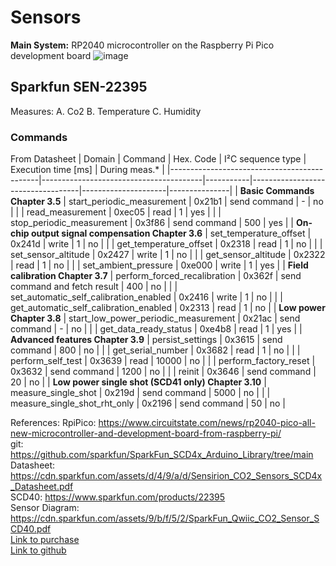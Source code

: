 # Sensors

**Main System:**  RP2040 microcontroller on the Raspberry Pi Pico development board
![image](https://github.com/user-attachments/assets/dcb6092a-de06-4195-be44-7cabcdcf27f4)


## Sparkfun SEN-22395
Measures:
A. Co2
B. Temperature
C. Humidity

### Commands
From Datasheet
| Domain                                      | Command                                | Hex. Code | I²C sequence type                 | Execution time [ms] | During meas.* |
|---------------------------------------------|----------------------------------------|-----------|-----------------------------------|---------------------|---------------|
| **Basic Commands Chapter 3.5**              | start_periodic_measurement             | 0x21b1    | send command                      | -                   | no            |
|                                             | read_measurement                       | 0xec05    | read                               | 1                   | yes           |
|                                             | stop_periodic_measurement              | 0x3f86    | send command                      | 500                 | yes           |
| **On-chip output signal compensation Chapter 3.6** | set_temperature_offset                | 0x241d    | write                             | 1                   | no            |
|                                             | get_temperature_offset                 | 0x2318    | read                               | 1                   | no            |
|                                             | set_sensor_altitude                    | 0x2427    | write                             | 1                   | no            |
|                                             | get_sensor_altitude                    | 0x2322    | read                               | 1                   | no            |
|                                             | set_ambient_pressure                   | 0xe000    | write                             | 1                   | yes           |
| **Field calibration Chapter 3.7**           | perform_forced_recalibration           | 0x362f    | send command and fetch result     | 400                 | no            |
|                                             | set_automatic_self_calibration_enabled | 0x2416    | write                             | 1                   | no            |
|                                             | get_automatic_self_calibration_enabled | 0x2313    | read                               | 1                   | no            |
| **Low power Chapter 3.8**                   | start_low_power_periodic_measurement   | 0x21ac    | send command                      | -                   | no            |
|                                             | get_data_ready_status                  | 0xe4b8    | read                               | 1                   | yes           |
| **Advanced features Chapter 3.9**           | persist_settings                       | 0x3615    | send command                      | 800                 | no            |
|                                             | get_serial_number                      | 0x3682    | read                               | 1                   | no            |
|                                             | perform_self_test                      | 0x3639    | read                               | 10000               | no            |
|                                             | perform_factory_reset                  | 0x3632    | send command                      | 1200                | no            |
|                                             | reinit                                 | 0x3646    | send command                      | 20                  | no            |
| **Low power single shot (SCD41 only) Chapter 3.10** | measure_single_shot                   | 0x219d    | send command                      | 5000                | no            |
|                                             | measure_single_shot_rht_only           | 0x2196    | send command                      | 50                  | no            |


References: 
RpiPico: https://www.circuitstate.com/news/rp2040-pico-all-new-microcontroller-and-development-board-from-raspberry-pi/ <br>
git: https://github.com/sparkfun/SparkFun_SCD4x_Arduino_Library/tree/main <br>
Datasheet: https://cdn.sparkfun.com/assets/d/4/9/a/d/Sensirion_CO2_Sensors_SCD4x_Datasheet.pdf <br>
SCD40: https://www.sparkfun.com/products/22395 <br>
Sensor Diagram: https://cdn.sparkfun.com/assets/9/b/f/5/2/SparkFun_Qwiic_CO2_Sensor_SCD40.pdf <br>
[Link to purchase](https://www.digikey.com/en/products/detail/sparkfun-electronics/SEN-22395/21703931?utm_adgroup=Development%20Boards&utm_source=bing&utm_medium=cpc&utm_campaign=Dynamic%20Search_EN_RLSA_Cart&utm_term=products%20development%20boards%20kits%20programmers%20&utm_content=Development%20Boards&utm_id=bi_cmp-384476623_adg-1311717597280063_ad-81982399195108_dat-2333782149503789:loc-190_dev-c_ext-_prd-&msclkid=9d8c381431a715bd3e875f0aa96a73a0) <br>
[Link to github](https://github.com/Dikshanya-Ram/Sensors) <br>
